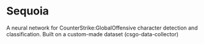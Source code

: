 # Sequoia
A neural network for CounterStrike:GlobalOffensive character detection and classification. Built on a custom-made dataset (csgo-data-collector)
